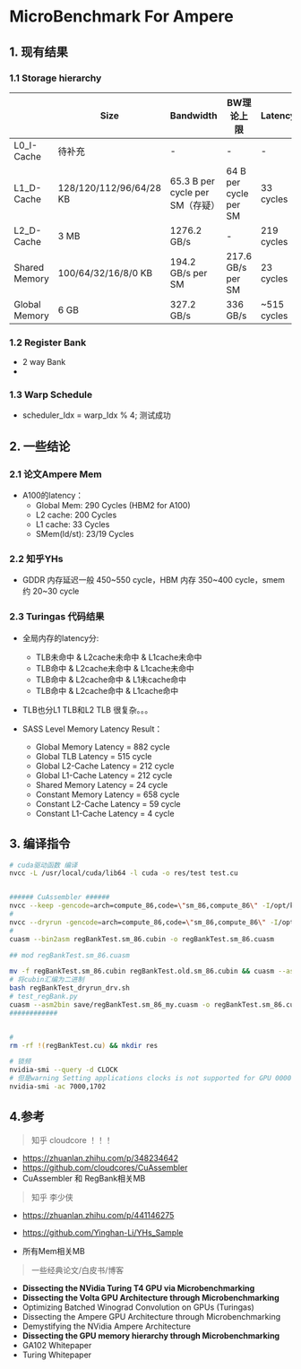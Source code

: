 # MicroBenchmark For Ampere

## 1. 现有结果

### 1.1 Storage hierarchy

|               | Size                    | Bandwidth                       | BW理论上限            | Latency     |
| ------------- | ----------------------- | ------------------------------- | --------------------- | ----------- |
| L0_I-Cache    | 待补充                  | -                               | -                     | -           |
| L1_D-Cache    | 128/120/112/96/64/28 KB | 65.3 B per cycle per SM（存疑） | 64 B per cycle per SM | 33 cycles   |
| L2_D-Cache    | 3 MB                    | 1276.2 GB/s                     | -                     | 219 cycles  |
| Shared Memory | 100/64/32/16/8/0 KB     | 194.2 GB/s per SM               | 217.6 GB/s per SM     | 23 cycles   |
| Global Memory | 6 GB                    | 327.2 GB/s                      | 336 GB/s              | ~515 cycles |

### 1.2 Register Bank

- 2 way Bank
- 

### 1.3 Warp Schedule

- scheduler_Idx = warp_Idx % 4; 测试成功



## 2. 一些结论

### 2.1 论文Ampere Mem

- A100的latency：
  - Global Mem: 290 Cycles (HBM2 for A100)
  - L2 cache: 200 Cycles
  - L1 cache: 33 Cycles
  - SMem(ld/st): 23/19 Cycles



### 2.2 知乎YHs

- GDDR 内存延迟一般 450\~550 cycle，HBM 内存 350\~400 cycle，smem 约 20\~30 cycle



### 2.3 Turingas 代码结果

- 全局内存的latency分:
  - TLB未命中 & L2cache未命中 & L1cache未命中
  - TLB命中 & L2cache未命中 & L1cache未命中
  - TLB命中 & L2cache命中 & L1未cache命中
  - TLB命中 & L2cache命中 & L1cache命中
- TLB也分L1 TLB和L2 TLB 很复杂。。。



- SASS Level Memory Latency Result：
  - Global    Memory    Latency     =  882 cycle
  - Global    TLB       Latency     =  515 cycle
  - Global    L2-Cache  Latency     =  212 cycle
  - Global    L1-Cache  Latency     =  212 cycle
  - Shared    Memory    Latency     =   24 cycle
  - Constant  Memory    Latency     =  658 cycle
  - Constant  L2-Cache  Latency     =   59 cycle
  - Constant  L1-Cache  Latency     =    4 cycle



## 3. 编译指令

~~~bash
# cuda驱动函数 编译
nvcc -L /usr/local/cuda/lib64 -l cuda -o res/test test.cu


###### CuAssembler ###### 
nvcc --keep -gencode=arch=compute_86,code=\"sm_86,compute_86\" -I/opt/kaiProjects/GEMM_kai/Utils -L /usr/local/cuda/lib64 -l cuda -o res/regBankTest regBankTest.cu 
#
nvcc --dryrun -gencode=arch=compute_86,code=\"sm_86,compute_86\" -I/opt/kaiProjects/GEMM_kai/Utils -L /usr/local/cuda/lib64 -l cuda -o res/regBankTest regBankTest.cu 2>&1 | tee regBankTest_dryrun.sh
#
cuasm --bin2asm regBankTest.sm_86.cubin -o regBankTest.sm_86.cuasm

## mod regBankTest.sm_86.cuasm

mv -f regBankTest.sm_86.cubin regBankTest.old.sm_86.cubin && cuasm --asm2bin regBankTest.sm_86.cuasm -o regBankTest.sm_86.cubin
# 将cubin汇编为二进制
bash regBankTest_dryrun_drv.sh
# test_regBank.py
cuasm --asm2bin save/regBankTest.sm_86_my.cuasm -o regBankTest.sm_86.cubin
############ 


# 
rm -rf !(regBankTest.cu) && mkdir res

# 锁频
nvidia-smi --query -d CLOCK
# 但是warning Setting applications clocks is not supported for GPU 00000000:01:00.0.
nvidia-smi -ac 7000,1702
~~~



## 4.参考

> 知乎 cloudcore ！！！

- https://zhuanlan.zhihu.com/p/348234642
- https://github.com/cloudcores/CuAssembler
- CuAssembler 和 RegBank相关MB

> 知乎 李少侠 

- https://zhuanlan.zhihu.com/p/441146275
- https://github.com/Yinghan-Li/YHs_Sample

- 所有Mem相关MB

> 一些经典论文/白皮书/博客

- **Dissecting the NVidia Turing T4 GPU via Microbenchmarking**
- **Dissecting the Volta GPU Architecture through Microbenchmarking**
- Optimizing Batched Winograd Convolution on GPUs (Turingas)
- Dissecting the Ampere GPU Architecture through Microbenchmarking
- Demystifying the NVidia Ampere Architecture
- **Dissecting the GPU memory hierarchy through Microbenchmarking**
- GA102 Whitepaper
- Turing Whitepaper
